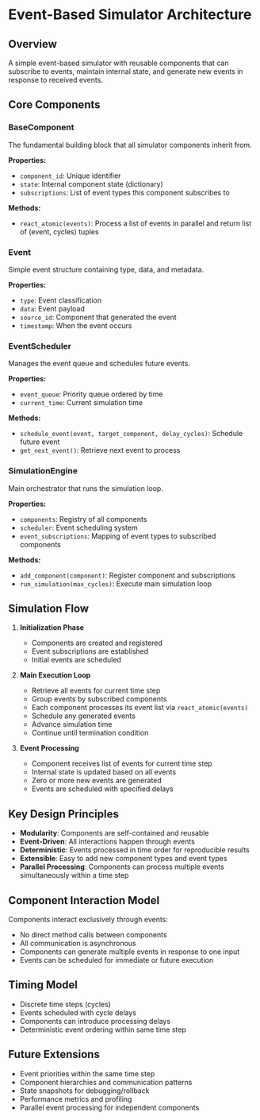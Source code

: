 # Event-Based Simulator Architecture

## Overview

A simple event-based simulator with reusable components that can subscribe to events, maintain internal state, and generate new events in response to received events.

## Core Components

### BaseComponent
The fundamental building block that all simulator components inherit from.

**Properties:**
- `component_id`: Unique identifier
- `state`: Internal component state (dictionary)
- `subscriptions`: List of event types this component subscribes to

**Methods:**
- `react_atomic(events)`: Process a list of events in parallel and return list of (event, cycles) tuples

### Event
Simple event structure containing type, data, and metadata.

**Properties:**
- `type`: Event classification
- `data`: Event payload
- `source_id`: Component that generated the event
- `timestamp`: When the event occurs

### EventScheduler
Manages the event queue and schedules future events.

**Properties:**
- `event_queue`: Priority queue ordered by time
- `current_time`: Current simulation time

**Methods:**
- `schedule_event(event, target_component, delay_cycles)`: Schedule future event
- `get_next_event()`: Retrieve next event to process

### SimulationEngine
Main orchestrator that runs the simulation loop.

**Properties:**
- `components`: Registry of all components
- `scheduler`: Event scheduling system
- `event_subscriptions`: Mapping of event types to subscribed components

**Methods:**
- `add_component(component)`: Register component and subscriptions
- `run_simulation(max_cycles)`: Execute main simulation loop

## Simulation Flow

1. **Initialization Phase**
   - Components are created and registered
   - Event subscriptions are established
   - Initial events are scheduled

2. **Main Execution Loop**
   - Retrieve all events for current time step
   - Group events by subscribed components
   - Each component processes its event list via `react_atomic(events)`
   - Schedule any generated events
   - Advance simulation time
   - Continue until termination condition

3. **Event Processing**
   - Component receives list of events for current time step
   - Internal state is updated based on all events
   - Zero or more new events are generated
   - Events are scheduled with specified delays

## Key Design Principles

- **Modularity**: Components are self-contained and reusable
- **Event-Driven**: All interactions happen through events
- **Deterministic**: Events processed in time order for reproducible results
- **Extensible**: Easy to add new component types and event types
- **Parallel Processing**: Components can process multiple events simultaneously within a time step

## Component Interaction Model

Components interact exclusively through events:
- No direct method calls between components
- All communication is asynchronous
- Components can generate multiple events in response to one input
- Events can be scheduled for immediate or future execution

## Timing Model

- Discrete time steps (cycles)
- Events scheduled with cycle delays
- Components can introduce processing delays
- Deterministic event ordering within same time step

## Future Extensions

- Event priorities within the same time step
- Component hierarchies and communication patterns
- State snapshots for debugging/rollback
- Performance metrics and profiling
- Parallel event processing for independent components